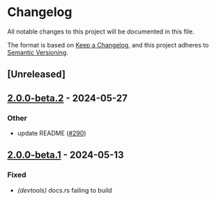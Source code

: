 # Changelog
All notable changes to this project will be documented in this file.

The format is based on [Keep a Changelog](https://keepachangelog.com/en/1.0.0/),
and this project adheres to [Semantic Versioning](https://semver.org/spec/v2.0.0.html).

## [Unreleased]

## [2.0.0-beta.2](https://github.com/crabnebula-dev/devtools/compare/tauri-plugin-devtools-v2.0.0-beta.1...tauri-plugin-devtools-v2.0.0-beta.2) - 2024-05-27

### Other
- update README ([#290](https://github.com/crabnebula-dev/devtools/pull/290))

## [2.0.0-beta.1](https://github.com/crabnebula-dev/devtools/compare/tauri-plugin-devtools-v2.0.0-beta.0...tauri-plugin-devtools-v2.0.0-beta.1) - 2024-05-13

### Fixed
- *(devtools)* docs.rs failing to build
